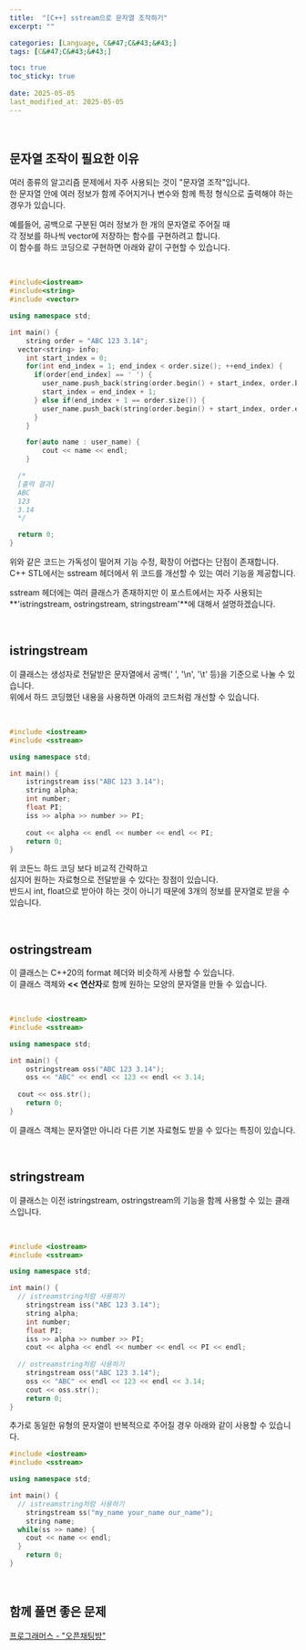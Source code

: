 ```yaml
---
title:  "[C++] sstream으로 문자열 조작하기"
excerpt: ""

categories: [Language, C&#47;C&#43;&#43;]
tags: [C&#47;C&#43;&#43;]

toc: true
toc_sticky: true
 
date: 2025-05-05
last_modified_at: 2025-05-05
---
```


<br/>

## 문자열 조작이 필요한 이유

여러 종류의 알고리즘 문제에서 자주 사용되는 것이 "문자열 조작"입니다.  
한 문자열 안에 여러 정보가 함께 주어지거나 변수와 함께 특정 형식으로 출력해야 하는 경우가 있습니다.  

예를들어, 공백으로 구분된 여러 정보가 한 개의 문자열로 주어질 때  
각 정보를 하나씩 vector에 저장하는 함수를 구현하려고 합니다.  
이 함수를 하드 코딩으로 구현하면 아래와 같이 구현할 수 있습니다.  

<br/>

```c++
#include<iostream>
#include<string>
#include <vector>

using namespace std;

int main() {
	string order = "ABC 123 3.14";
  vector<string> info;
	int start_index = 0;
	for(int end_index = 1; end_index < order.size(); ++end_index) {
	  if(order[end_index] == ' ') {
	    user_name.push_back(string(order.begin() + start_index, order.begin() + end_index));
	    start_index = end_index + 1;
	  } else if(end_index + 1 == order.size()) {
	  	user_name.push_back(string(order.begin() + start_index, order.end()));
	  }
	}

	for(auto name : user_name) {
		cout << name << endl;
	}

  /*
  [출력 결과]
  ABC
  123
  3.14
  */

  return 0;
}
```

위와 같은 코드는 가독성이 떨어져 기능 수정, 확장이 어렵다는 단점이 존재합니다.  
C++ STL에서는 sstream 헤더에서 위 코드를 개선할 수 있는 여러 기능을 제공합니다.  

sstream 헤더에는 여러 클래스가 존재하지만 이 포스트에서는 자주 사용되는  
**'istringstream, ostringstream, stringstream'**에 대해서 설명하겠습니다.  

<br/>

## istringstream

이 클래스는 생성자로 전달받은 문자열에서 공백(' ', '\n', '\t' 등)을 기준으로 나눌 수 있습니다.  
위에서 하드 코딩했던 내용을 사용하면 아래의 코드처럼 개선할 수 있습니다.  

<br/>

```c++
#include <iostream>
#include <sstream>

using namespace std;

int main() {
	istringstream iss("ABC 123 3.14");
	string alpha;
	int number;
	float PI;
	iss >> alpha >> number >> PI;
	
	cout << alpha << endl << number << endl << PI;
	return 0;
}
```

위 코든느 하드 코딩 보다 비교적 간략하고  
심지어 원하는 자료형으로 전달받을 수 있다는 장점이 있습니다.  
반드시 int, float으로 받아야 하는 것이 아니기 때문에 3개의 정보를 문자열로 받을 수 있습니다.  

<br/>

## ostringstream

이 클래스는 C++20의 format 헤더와 비슷하게 사용할 수 있습니다.  
이 클래스 객체와 **<< 연산자**로 함께 원하는 모양의 문자열을 만들 수 있습니다.  

<br/>

```c++
#include <iostream>
#include <sstream>

using namespace std;

int main() {
	ostringstream oss("ABC 123 3.14");
	oss << "ABC" << endl << 123 << endl << 3.14;
	
  cout << oss.str();
	return 0;
}
```

이 클래스 객체는 문자열만 아니라 다른 기본 자료형도 받을 수 있다는 특징이 있습니다.  

<br/>

## stringstream

이 클래스는 이전 istringstream, ostringstream의 기능을 함께 사용할 수 있는 클래스입니다.  

<br/>

```c++
#include <iostream>
#include <sstream>

using namespace std;

int main() {
  // istreamstring처럼 사용하기
	stringstream iss("ABC 123 3.14");
	string alpha;
	int number;
	float PI;
	iss >> alpha >> number >> PI;
	cout << alpha << endl << number << endl << PI << endl;
	
  // ostreamstring처럼 사용하기
	stringstream oss("ABC 123 3.14");
	oss << "ABC" << endl << 123 << endl << 3.14;
	cout << oss.str();
	return 0;
}
```

추가로 동일한 유형의 문자열이 반복적으로 주어질 경우 아래와 같이 사용할 수 있습니다.

```c++
#include <iostream>
#include <sstream>

using namespace std;

int main() {
  // istreamstring처럼 사용하기
	stringstream ss("my_name your_name our_name");
	string name;
  while(ss >> name) {
    cout << name << endl;
  }
	return 0;
}
```

<br/>

## 함께 풀면 좋은 문제

[프로그래머스 - "오픈채팅방"](https://school.programmers.co.kr/learn/courses/30/lessons/42888)  

